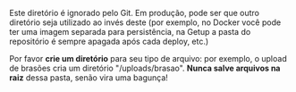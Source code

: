 Este diretório é ignorado pelo Git. Em produção, pode ser que outro diretório
seja utilizado ao invés deste (por exemplo, no Docker você pode ter uma
imagem separada para persistência, na Getup a pasta do repositório é sempre
apagada após cada deploy, etc.)

Por favor **crie um diretório** para seu tipo de arquivo: por exemplo, o
upload de brasões cria um diretório "/uploads/brasao". **Nunca salve arquivos
na raiz** dessa pasta, senão vira uma bagunça!
